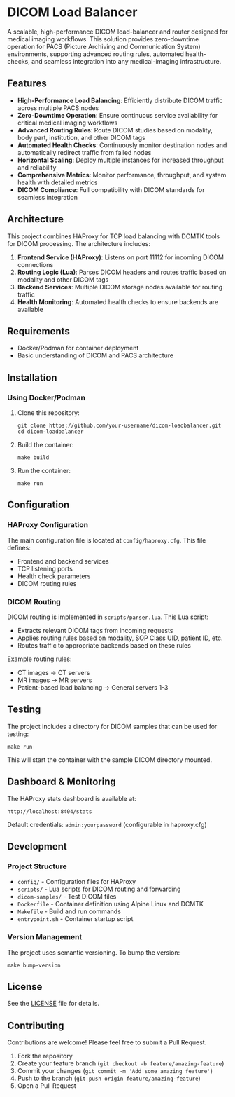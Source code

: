 # DICOM Load Balancer

A scalable, high-performance DICOM load-balancer and router designed for medical imaging workflows. This solution provides zero-downtime operation for PACS (Picture Archiving and Communication System) environments, supporting advanced routing rules, automated health-checks, and seamless integration into any medical-imaging infrastructure.

## Features

- **High-Performance Load Balancing**: Efficiently distribute DICOM traffic across multiple PACS nodes
- **Zero-Downtime Operation**: Ensure continuous service availability for critical medical imaging workflows
- **Advanced Routing Rules**: Route DICOM studies based on modality, body part, institution, and other DICOM tags
- **Automated Health Checks**: Continuously monitor destination nodes and automatically redirect traffic from failed nodes
- **Horizontal Scaling**: Deploy multiple instances for increased throughput and reliability
- **Comprehensive Metrics**: Monitor performance, throughput, and system health with detailed metrics
- **DICOM Compliance**: Full compatibility with DICOM standards for seamless integration

## Architecture

This project combines HAProxy for TCP load balancing with DCMTK tools for DICOM processing. The architecture includes:

1. **Frontend Service (HAProxy)**: Listens on port 11112 for incoming DICOM connections
2. **Routing Logic (Lua)**: Parses DICOM headers and routes traffic based on modality and other DICOM tags
3. **Backend Services**: Multiple DICOM storage nodes available for routing traffic
4. **Health Monitoring**: Automated health checks to ensure backends are available

## Requirements

- Docker/Podman for container deployment
- Basic understanding of DICOM and PACS architecture

## Installation

### Using Docker/Podman

1. Clone this repository:
   ```
   git clone https://github.com/your-username/dicom-loadbalancer.git
   cd dicom-loadbalancer
   ```

2. Build the container:
   ```
   make build
   ```

3. Run the container:
   ```
   make run
   ```

## Configuration

### HAProxy Configuration

The main configuration file is located at `config/haproxy.cfg`. This file defines:
- Frontend and backend services
- TCP listening ports
- Health check parameters
- DICOM routing rules

### DICOM Routing

DICOM routing is implemented in `scripts/parser.lua`. This Lua script:
- Extracts relevant DICOM tags from incoming requests
- Applies routing rules based on modality, SOP Class UID, patient ID, etc.
- Routes traffic to appropriate backends based on these rules

Example routing rules:
- CT images → CT servers
- MR images → MR servers
- Patient-based load balancing → General servers 1-3

## Testing

The project includes a directory for DICOM samples that can be used for testing:

```
make run
```

This will start the container with the sample DICOM directory mounted.

## Dashboard & Monitoring

The HAProxy stats dashboard is available at:
```
http://localhost:8404/stats
```

Default credentials: `admin:yourpassword` (configurable in haproxy.cfg)

## Development

### Project Structure

- `config/` - Configuration files for HAProxy
- `scripts/` - Lua scripts for DICOM routing and forwarding
- `dicom-samples/` - Test DICOM files
- `Dockerfile` - Container definition using Alpine Linux and DCMTK
- `Makefile` - Build and run commands
- `entrypoint.sh` - Container startup script

### Version Management

The project uses semantic versioning. To bump the version:

```
make bump-version
```

## License

See the [LICENSE](LICENSE) file for details.

## Contributing

Contributions are welcome! Please feel free to submit a Pull Request.

1. Fork the repository
2. Create your feature branch (`git checkout -b feature/amazing-feature`)
3. Commit your changes (`git commit -m 'Add some amazing feature'`)
4. Push to the branch (`git push origin feature/amazing-feature`)
5. Open a Pull Request

